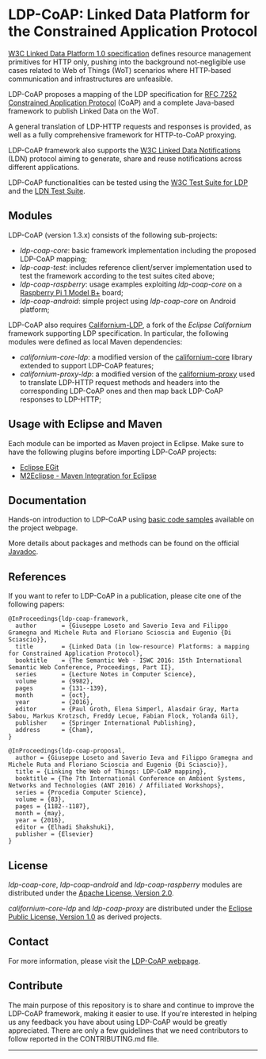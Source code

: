 LDP-CoAP: Linked Data Platform for the Constrained Application Protocol
===================

[W3C Linked Data Platform 1.0 specification](http://www.w3.org/TR/ldp/) defines resource management primitives for HTTP only, pushing into the background not-negligible 
use cases related to Web of Things (WoT) scenarios where HTTP-based communication and infrastructures are unfeasible. 

LDP-CoAP proposes a mapping of the LDP specification for [RFC 7252 Constrained Application Protocol](https://tools.ietf.org/html/rfc7252) (CoAP) 
and a complete Java-based framework to publish Linked Data on the WoT. 

A general translation of LDP-HTTP requests and responses is provided, as well as a fully comprehensive framework for HTTP-to-CoAP proxying. 

LDP-CoAP framework also supports the [W3C Linked Data Notifications](https://www.w3.org/TR/ldn/) (LDN) protocol aiming to generate, share and reuse notifications across different applications.

LDP-CoAP functionalities can be tested using the [W3C Test Suite for LDP](http://w3c.github.io/ldp-testsuite/) and the [LDN Test Suite](http://github.com/csarven/ldn-tests).

Modules
-------------

LDP-CoAP (version 1.3.x) consists of the following sub-projects:

- _ldp-coap-core_: basic framework implementation including the proposed LDP-CoAP mapping;
- _ldp-coap-test_: includes reference client/server implementation used to test the framework according to the test suites cited above;
- _ldp-coap-raspberry_: usage examples exploiting _ldp-coap-core_ on a [Raspberry Pi 1 Model B+](https://www.raspberrypi.com/products/raspberry-pi-1-model-b-plus/) board;
- _ldp-coap-android_: simple project using _ldp-coap-core_ on Android platform;

LDP-CoAP also requires [Californium-LDP](https://github.com/sisinflab-swot/californium-ldp), a fork of the _Eclipse Californium_ framework supporting LDP specification. In particular, the following modules were defined as local Maven dependencies:

- _californium-core-ldp_: a modified version of the [californium-core](https://github.com/eclipse/californium) library extended to support LDP-CoAP features;
- _californium-proxy-ldp_: a modified version of the [californium-proxy](http://github.com/eclipse/californium) used to translate LDP-HTTP request methods and headers 
into the corresponding LDP-CoAP ones and then map back LDP-CoAP responses to LDP-HTTP;

Usage with Eclipse and Maven
-------------

Each module can be imported as Maven project in Eclipse. Make sure to have the following plugins before importing LDP-CoAP projects:

- [Eclipse EGit](http://www.eclipse.org/egit/)
- [M2Eclipse - Maven Integration for Eclipse](http://www.eclipse.org/m2e/)

Documentation
-------------

Hands-on introduction to LDP-CoAP using [basic code samples](http://swot.sisinflab.poliba.it/ldp-coap/usage.html) available on the project webpage.

More details about packages and methods can be found on the official [Javadoc](http://swot.sisinflab.poliba.it/ldp-coap/docs/javadoc/v1_1/).

References
-------------

If you want to refer to LDP-CoAP in a publication, please cite one of the following papers:

```
@InProceedings{ldp-coap-framework,
  author       = {Giuseppe Loseto and Saverio Ieva and Filippo Gramegna and Michele Ruta and Floriano Scioscia and Eugenio {Di Sciascio}},
  title        = {Linked Data (in low-resource) Platforms: a mapping for Constrained Application Protocol},
  booktitle    = {The Semantic Web - ISWC 2016: 15th International Semantic Web Conference, Proceedings, Part II},
  series       = {Lecture Notes in Computer Science},
  volume       = {9982},
  pages        = {131--139},
  month        = {oct},
  year         = {2016},
  editor       = {Paul Groth, Elena Simperl, Alasdair Gray, Marta Sabou, Markus Krotzsch, Freddy Lecue, Fabian Flock, Yolanda Gil},
  publisher    = {Springer International Publishing},
  address      = {Cham},
}
```

```
@InProceedings{ldp-coap-proposal,
  author = {Giuseppe Loseto and Saverio Ieva and Filippo Gramegna and Michele Ruta and Floriano Scioscia and Eugenio {Di Sciascio}},
  title = {Linking the Web of Things: LDP-CoAP mapping},
  booktitle = {The 7th International Conference on Ambient Systems, Networks and Technologies (ANT 2016) / Affiliated Workshops},
  series = {Procedia Computer Science},
  volume = {83},
  pages = {1182--1187},
  month = {may},
  year = {2016},
  editor = {Elhadi Shakshuki},
  publisher = {Elsevier}
}
```

License
-------------

_ldp-coap-core_, _ldp-coap-android_ and _ldp-coap-raspberry_ modules are distributed under the [Apache License, Version 2.0](http://www.apache.org/licenses/LICENSE-2.0).

_californium-core-ldp_ and _ldp-coap-proxy_ are distributed under the [Eclipse Public License, Version 1.0](https://www.eclipse.org/legal/epl-v10.html) as derived projects.


Contact
-------------

For more information, please visit the [LDP-CoAP webpage](http://swot.sisinflab.poliba.it/ldp-coap/).


Contribute
-------------
The main purpose of this repository is to share and continue to improve the LDP-CoAP framework, making it easier to use. If you're interested in helping us any feedback you have about using LDP-CoAP would be greatly appreciated. There are only a few guidelines that we need contributors to follow reported in the CONTRIBUTING.md file.

---------
